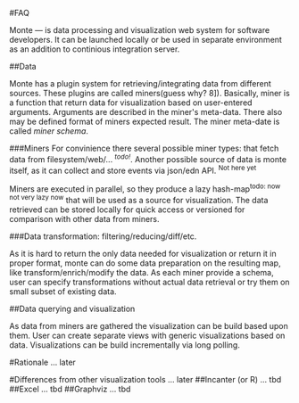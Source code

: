 #FAQ

Monte — is data processing and visualization web system for software developers. It can be launched locally or be used in separate environment as an addition to continious integration server.

##Data

Monte has a plugin system for retrieving/integrating data from different sources. These plugins are called miners(guess why? 8]). Basically, miner is a function that return data for visualization based on user-entered arguments. Arguments are described in the miner's meta-data. There also may be defined format of miners expected result. The miner meta-date is called *miner schema*. 

###Miners
For convinience there several possible miner types: that fetch data from filesystem/web/... 
<sup>*todo!*</sup>. Another possible source of data is monte itself, as it can collect and store events via json/edn API. <sup>Not here yet</sup>

Miners are executed in parallel, so they produce a lazy hash-map<sup>todo: now not very lazy now</sup> that will be used as a source for visualization. The data retrieved can be stored locally for quick access or versioned for comparison with other data from miners. 

###Data transformation: filtering/reducing/diff/etc.

As it is hard to return the only data needed for visualization or return it in proper format, monte can do some data preparation on the resulting map, like transform/enrich/modify the data.
As each miner provide a schema, user can specify transformations without actual data retrieval or try them on small subset of existing data.


##Data querying and visualization

As data from miners are gathered the visualization can be build based upon them. User can create separate views with generic visualizations based on data. Visualizations can be build incrementally via long polling.

#Rationale
… later

#Differences from other visualization tools
… later
##Incanter (or R)
… tbd 
##Excel
… tbd
##Graphviz
… tbd
